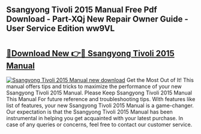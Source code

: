 ## Ssangyong Tivoli 2015 Manual Free Pdf Download - Part-XQj New Repair Owner Guide - User Service Edition ww9VL

# <h2><a href="http://cf20331.oget.top/?id=Ssangyong+Tivoli+2015+Manual">🔗Download New 👉🔴 Ssangyong Tivoli 2015 Manual</a></h2>

[![Ssangyong Tivoli 2015 Manual new download](https://i.imgur.com/5g1atiW.png)](http://cf20331.oget.top/?id=Ssangyong+Tivoli+2015+Manual)
Get the Most Out of It! This manual offers tips and tricks to maximize the performance of your new Ssangyong Tivoli 2015 Manual. Please Keep Ssangyong Tivoli 2015 Manual This Manual For future reference and troubleshooting tips. With features like list of features, your new Ssangyong Tivoli 2015 Manual is a game-changer. Our expectation is that the Ssangyong Tivoli 2015 Manual has been instrumental in helping you get acquainted with your latest purchase. In case of any queries or concerns, feel free to contact our customer service.

